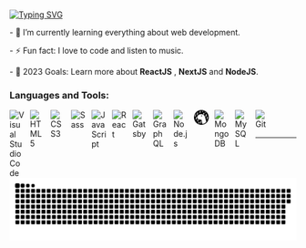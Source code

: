 ### <!-- <p align="center"><a href="https://git.io/typing-svg"><img src="https://readme-typing-svg.herokuapp.com?font=Montserrat&pause=1000&width=435&lines=Hey+there!+" alt="Typing SVG" /></a></p> -->

 <p><a href="https://git.io/typing-svg"><img src="https://readme-typing-svg.herokuapp.com?font=Consolas&pause=800&width=435&lines=Hey+there!;I'm+a+Full+Stack+Web+Developer;I'm+a+JavaScript+Developer;I'm+a+React+JS+Developer" alt="Typing SVG" /></a></p>

<p> - 🌱 I’m currently learning everything about web development. </p>
<p> - ⚡ Fun fact: I love to code and listen to music. </p>
<p> - 🥅 2023 Goals: Learn more about <b>ReactJS</b> , <b>NextJS</b> and <b>NodeJS</b>. </p>

### Languages and Tools:

<img align="left" alt="Visual Studio Code" width="26px"
src="https://cdn.jsdelivr.net/gh/devicons/devicon/icons/vscode/vscode-original.svg"
style="padding-right:10px;" /> <img align="left" alt="HTML5" width="26px"
src="https://cdn.jsdelivr.net/gh/devicons/devicon/icons/html5/html5-original.svg"
style="padding-right:10px;" /> <img align="left" alt="CSS3" width="26px"
src="https://cdn.jsdelivr.net/gh/devicons/devicon/icons/css3/css3-original.svg"
style="padding-right:10px;" /> <img align="left" alt="Sass" width="26px"
src="https://cdn.jsdelivr.net/gh/devicons/devicon/icons/sass/sass-original.svg"
style="padding-right:10px;" /> <img align="left" alt="JavaScript" width="26px"
src="https://cdn.jsdelivr.net/gh/devicons/devicon/icons/javascript/javascript-original.svg"
style="padding-right:10px;" /> <img align="left" alt="React" width="26px"
src="https://cdn.jsdelivr.net/gh/devicons/devicon/icons/react/react-original.svg"
style="padding-right:10px;" /> <img align="left" alt="Gatsby" width="26px"
src="https://cdn.jsdelivr.net/gh/devicons/devicon/icons/gatsby/gatsby-original.svg"
style="padding-right:10px;" /> <img align="left" alt="GraphQL" width="26px"
src="https://cdn.jsdelivr.net/gh/devicons/devicon/icons/graphql/graphql-plain.svg"
style="padding-right:10px;" /> <img align="left" alt="Node.js" width="26px"
src="https://cdn.jsdelivr.net/gh/devicons/devicon/icons/nodejs/nodejs-original.svg"
style="padding-right:10px;" /> <img align="left" alt="Deno" width="26px"
src="./img/deno-light.svg" style="padding-right:10px;" /> <img align="left"
alt="MongoDB" width="26px"
src="https://cdn.jsdelivr.net/gh/devicons/devicon/icons/mongodb/mongodb-original.svg"
style="padding-right:10px;" /> <img align="left" alt="MySQL" width="26px"
src="https://cdn.jsdelivr.net/gh/devicons/devicon/icons/mysql/mysql-original.svg"
style="padding-right:10px;" /> <img align="left" alt="Git" width="26px"
src="https://cdn.jsdelivr.net/gh/devicons/devicon/icons/git/git-original.svg"
style="padding-right:10px;" />

<br />
<br />

---

<picture>
  <source media="(prefers-color-scheme: dark)" srcset="https://raw.githubusercontent.com/Bahriddin-Boboyev/Bahriddin-Boboyev/output/github-contribution-grid-snake-dark.svg">
  <source media="(prefers-color-scheme: light)" srcset="https://raw.githubusercontent.com/Bahriddin-Boboyev/Bahriddin-Boboyev/output/github-contribution-grid-snake.svg">
  <img alt="github contribution grid snake animation" src="https://raw.githubusercontent.com/Bahriddin-Boboyev/Bahriddin-Boboyev/output/github-contribution-grid-snake.svg">
</picture>

<!--   !(https://readme-typing-svg.herokuapp.com?font=Montserrat&color=coral&lines=I'm+a+Full+Stack+Web+Developer;I'm+a+JavaScript+Developer;I'm+a+React+JS+Developer) -->

<!-- <p align="center"> <img src="https://github.com/scoderr/scoderr/blob/main/github-gif.gif" alt="gif" width="500" height="auto"> </p> -->

<!--
**scroll-off/scroll-off** is a ✨ _special_ ✨ repository because its `README.md` (this file) appears on your GitHub profile.




Here are some ideas to get you started:

- 🔭 I’m currently working on ...
- 🌱 I’m currently learning ...
- 👯 I’m looking to collaborate on ...
- 🤔 I’m looking for help with ...
- 💬 Ask me about ...
- 📫 How to reach me: ...
- 😄 Pronouns: ...
- ⚡ Fun fact: ...
-->
